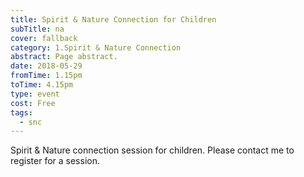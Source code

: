 ```yaml
---
title: Spirit & Nature Connection for Children
subTitle: na
cover: fallback
category: 1.Spirit & Nature Connection
abstract: Page abstract.
date: 2018-05-29
fromTime: 1.15pm
toTime: 4.15pm
type: event
cost: Free
tags:
  - snc
---
```


Spirit & Nature connection session for children. Please contact me to register for a session.

